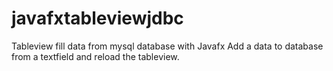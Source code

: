 javafxtableviewjdbc
===================

Tableview fill data from mysql database with Javafx
Add a data to database from a textfield and reload the tableview. 
